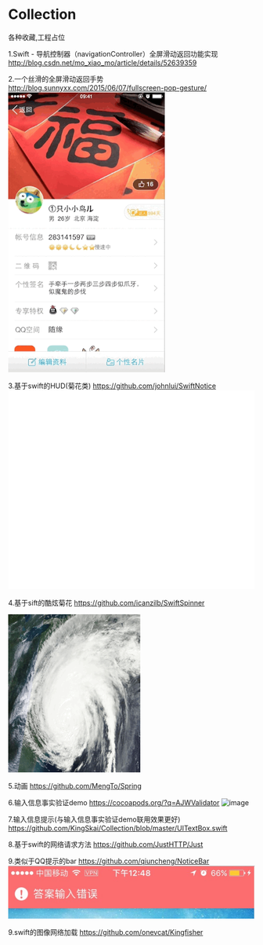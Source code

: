# Collection

各种收藏,工程占位

1.Swift - 导航控制器（navigationController）全屏滑动返回功能实现
http://blog.csdn.net/mo_xiao_mo/article/details/52639359

2.一个丝滑的全屏滑动返回手势
http://blog.sunnyxx.com/2015/06/07/fullscreen-pop-gesture/
![image](https://github.com/KingSkai/Collection/blob/master/51530583jw1esvbwqgawtg208w0fvu0x.gif) 

3.基于swift的HUD(菊花类)
https://github.com/johnlui/SwiftNotice
![image](https://github.com/KingSkai/Collection/blob/master/SwiftNotice.gif ) 


4.基于sift的酷炫菊花
https://github.com/icanzilb/SwiftSpinner

![image](https://github.com/KingSkai/Collection/blob/master/spinner-preview.gif ) 


5.动画
https://github.com/MengTo/Spring

6.输入信息事实验证demo
https://cocoapods.org/?q=AJWValidator
![image](https://github.com/KingSkai/Collection/blob/master/demo.mp4.gif ) 

7.输入信息提示(与输入信息事实验证demo联用效果更好)
https://github.com/KingSkai/Collection/blob/master/UITextBox.swift

8.基于swift的网络请求方法
https://github.com/JustHTTP/Just

9.类似于QQ提示的bar
https://github.com/qiuncheng/NoticeBar
![image](https://github.com/KingSkai/Collection/blob/master/qq_notice_view_1.jpeg ) 

9.swift的图像网络加载
https://github.com/onevcat/Kingfisher
